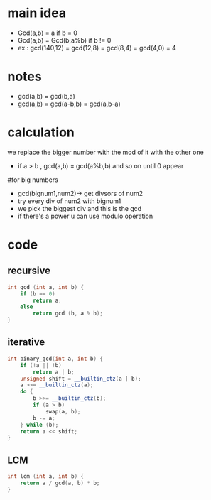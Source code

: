 # main idea

- Gcd(a,b) = a  if b = 0
- Gcd(a,b) = Gcd(b,a%b)  if b != 0
- ex : gcd(140,12) = gcd(12,8) = gcd(8,4) = gcd(4,0) = 4

# notes

- gcd(a,b) = gcd(b,a)
- gcd(a,b) = gcd(a-b,b) = gcd(a,b-a)

# calculation 
we replace the bigger number with the mod of it with the other one 
- if a > b , gcd(a,b) = gcd(a%b,b) and so on until 0 appear

#for big numbers
- gcd(bignum1,num2)-> get divsors of num2
- try every div of num2 with bignum1
- we pick the biggest div and this is the gcd
- if there's a power u can use modulo operation

# code
## recursive 
```cpp
int gcd (int a, int b) {
    if (b == 0)
        return a;
    else
        return gcd (b, a % b);
}

```
## iterative 
```cpp
int binary_gcd(int a, int b) {
    if (!a || !b)
        return a | b;
    unsigned shift = __builtin_ctz(a | b);
    a >>= __builtin_ctz(a);
    do {
        b >>= __builtin_ctz(b);
        if (a > b)
            swap(a, b);
        b -= a;
    } while (b);
    return a << shift;
}
```
## LCM
```cpp
int lcm (int a, int b) {
    return a / gcd(a, b) * b;
}
```
